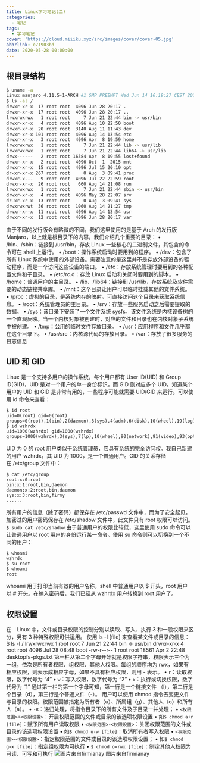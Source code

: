 ```yaml
---
title: Linux学习笔记(二)
categories:
  - 笔记
tags:
  - 学习笔记
cover: 'https://cloud.miiiku.xyz/src/images/cover/cover-05.jpg'
abbrlink: e71903bd
date: 2020-05-28 00:00:00
---
```

## 根目录结构
```bash
$ uname -a
Linux manjaro 4.11.5-1-ARCH #1 SMP PREEMPT Wed Jun 14 16:19:27 CEST 2017 x86_64 GNU/Linux
$ ls -al /
drwxr-xr-x  17 root root  4096 Jun 28 20:17 .
drwxr-xr-x  17 root root  4096 Jun 28 20:17 ..
lrwxrwxrwx   1 root root     7 Jun 21 22:44 bin -> usr/bin
drwxr-xr-x   4 root root  4096 Aug 10 22:50 boot
drwxr-xr-x  20 root root  3140 Aug 11 11:43 dev
drwxr-xr-x 101 root root  4096 Aug 14 13:54 etc
drwxr-xr-x   3 root root  4096 Apr  8 19:59 home
lrwxrwxrwx   1 root root     7 Jun 21 22:44 lib -> usr/lib
lrwxrwxrwx   1 root root     7 Jun 21 22:44 lib64 -> usr/lib
drwx------   2 root root 16384 Apr  8 19:55 lost+found
drwxr-xr-x   2 root root  4096 Oct  1  2015 mnt
drwxr-xr-x  15 root root  4096 Jul 15 20:10 opt
dr-xr-xr-x 267 root root     0 Aug  3 09:41 proc
drwxr-x---   9 root root  4096 Jul 22 22:59 root
drwxr-xr-x  26 root root   660 Aug 14 21:08 run
lrwxrwxrwx   1 root root     7 Jun 21 22:44 sbin -> usr/bin
drwxr-xr-x   4 root root  4096 May 28 22:07 srv
dr-xr-xr-x  13 root root     0 Aug  3 09:41 sys
drwxrwxrwt  36 root root  1060 Aug 14 21:27 tmp
drwxr-xr-x  11 root root  4096 Aug 14 13:54 usr
drwxr-xr-x  12 root root  4096 Jun 28 20:17 var

```
由于不同的发行版会有略微的不同，我们这里使用的是基于 Arch 的发行版 Manjaro，以上就是根目录下的内容，我们介绍几个重要的目录：
• /bin、/sbin：链接到 /usr/bin，存放 Linux 一些核心的二进制文件，其包含的命令可在 shell 上运行。
• /boot：操作系统启动时要用到的程序。
• /dev：包含了所有 Linux 系统中使用的外部设备。需要注意的是这里并不是存放外部设备的驱动程序，而是一个访问这些设备的端口。
• /etc：存放系统管理时要用到的各种配置文件和子目录。
• /etc/rc.d：存放 Linux 启动和关闭时要用到的脚本。
• /home：普通用户的主目录。
• /lib、/lib64：链接到 /usr/lib，存放系统及软件需要的动态链接共享库。
• /mnt：这个目录让用户可以临时挂载其他的文件系统。
• /proc：虚拟的目录，是系统内存的映射。可直接访问这个目录来获取系统信息。
• /root：系统管理员的主目录。
• /srv：存放一些服务启动之后需要提取的数据。
• /sys：该目录下安装了一个文件系统 sysfs。该文件系统是内核设备树的一个直观反映。当一个内核对象被创建时，对应的文件和目录也在内核对象子系统中被创建。
• /tmp：公用的临时文件存放目录。
• /usr：应用程序和文件几乎都在这个目录下。
• /usr/src：内核源代码的存放目录。
• /var：存放了很多服务的日志信息

## UID 和 GID
Linux 是一个支持多用户的操作系统，每个用户都有 User ID(UID) 和 Group ID(GID)，UID 是对一个用户的单一身份标识，而 GID 则对应多个 UID。知道某个用户的 UID 和 GID 是非常有用的，一些程序可能就需要 UID/GID 来运行。可以使用 id 命令来查看：
```
$ id root
uid=0(root) gid=0(root) groups=0(root),1(bin),2(daemon),3(sys),4(adm),6(disk),10(wheel),19(log)
$ id wzhrdx
uid=1000(wzhrdx) gid=1000(wzhrdx) groups=1000(wzhrdx),3(sys),7(lp),10(wheel),90(network),91(video),93(optical),95(storage),96(scanner),98(power),56(bumblebee)
```
UID 为 0 的 root 用户类似于系统管理员，它具有系统的完全访问权。我自己新建的用户 wzhrdx，其 UID 为 1000，是一个普通用户。GID 的关系存储在 /etc/group 文件中：

```
$ cat /etc/group
root:x:0:root
bin:x:1:root,bin,daemon
daemon:x:2:root,bin,daemon
sys:x:3:root,bin,firmy
......
```
所有用户的信息（除了密码）都保存在 /etc/passwd 文件中，而为了安全起见，加密过的用户密码保存在 /etc/shadow 文件中，此文件只有 root 权限可以访问。
`$ sudo cat /etc/shadow`
由于普通用户的权限比较低，这里使用 sudo 命令可以让普通用户以 root 用户的身份运行某一命令。使用 su 命令则可以切换到一个不同的用户：

```
$ whoami
wzhrdx
$ su root
$ whoami
root
```
whoami 用于打印当前有效的用户名称，shell 中普通用户以 $ 开头，root 用户以 # 开头。在输入密码后，我们已经从 wzhrdx 用户转换到 root 用户了。

## 权限设置
在　Linux 中，文件或目录权限的控制分别以读取、写入、执行 3 种一般权限来区分，另有 3 种特殊权限可供运用。
使用 ls -l [file] 来查看某文件或目录的信息：
$ ls -l /
lrwxrwxrwx   1 root root     7 Jun 21 22:44 bin -> usr/bin
drwxr-xr-x   4 root root  4096 Jul 28 08:48 boot
-rw-r--r--   1 root root 18561 Apr  2 22:48 desktopfs-pkgs.txt
第一栏从第二个字母开始就是权限字符串，权限表示三个为一组，依次是所有者权限、组权限、其他人权限。每组的顺序均为 rwx，如果有相应权限，则表示成相应字母，如果不具有相应权限，则用 - 表示。
• `r`：读取权限，数字代号为 “4”
• `w`：写入权限，数字代号为 “2”
• `x`：执行或切换权限，数字代号为 “1”
通过第一栏的第一个字母可知，第一行是一个链接文件 （l），第二行是个目录（d），第三行是个普通文件（-）。
用户可以使用 chmod 指令去变更文件与目录的权限。权限范围被指定为所有者（u）、所属组（g）、其他人（o）和所有人（a）。
• `-R`：递归处理，将指令目录下的所有文件及子目录一并处理；
• `<权限范围>+<权限设置>`：开启权限范围的文件或目录的该选项权限设置
• 如`$ chmod a+r [file]`：赋予所有用户读取权限
• `<权限范围>-<权限设置>`：关闭权限范围的文件或目录的该选项权限设置
• 如`$ chmod u-w [file]`：取消所有者写入权限
• `<权限范围>=<权限设置>`：指定权限范围的文件或目录的该选项权限设置；
• 如`$ chmod g=x [file]`：指定组权限为可执行
•   `$ chmod o=rwx [file]`：制定其他人权限为可读、可写和可执行
![图片来自firmianay](https://s1.ax1x.com/2020/06/25/NBB9wn.png) 
图片来自firmianay